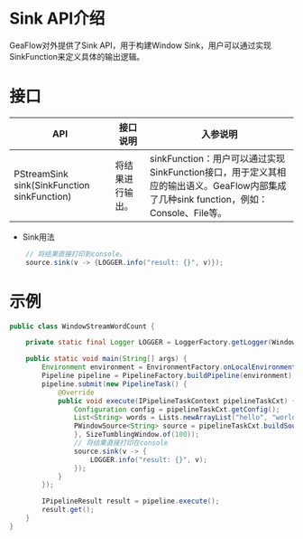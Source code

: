 # Sink API介绍
GeaFlow对外提供了Sink API，用于构建Window Sink，用户可以通过实现SinkFunction来定义具体的输出逻辑。

# 接口
| API | 接口说明 | 入参说明 |
| -------- | -------- | -------- |
| PStreamSink<T> sink(SinkFunction<T> sinkFunction)     | 将结果进行输出。     |sinkFunction：用户可以通过实现SinkFunction接口，用于定义其相应的输出语义。GeaFlow内部集成了几种sink function，例如：Console、File等。|
* Sink用法
```java
	// 将结果直接打印到console。
	source.sink(v -> {LOGGER.info("result: {}", v)});
```

# 示例
```java
public class WindowStreamWordCount {

    private static final Logger LOGGER = LoggerFactory.getLogger(WindowStreamWordCount.class);

    public static void main(String[] args) {
        Environment environment = EnvironmentFactory.onLocalEnvironment();
        Pipeline pipeline = PipelineFactory.buildPipeline(environment);
        pipeline.submit(new PipelineTask() {
            @Override
            public void execute(IPipelineTaskContext pipelineTaskCxt) {
                Configuration config = pipelineTaskCxt.getConfig();
                List<String> words = Lists.newArrayList("hello", "world", "hello", "word");
                PWindowSource<String> source = pipelineTaskCxt.buildSource(new CollectionSource<String>(words) {
                }, SizeTumblingWindow.of(100));
                // 将结果直接打印在console
                source.sink(v -> {
                    LOGGER.info("result: {}", v);
                });
            }
        });

        IPipelineResult result = pipeline.execute();
        result.get();
    }
}
```
